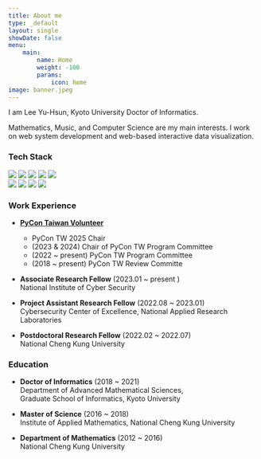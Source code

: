 ```yaml
---
title: About me
type: _default
layout: single
showDate: false
menu:
    main:
        name: Home
        weight: -100
        params:
            icon: home
image: banner.jpeg
---
```


I am Lee Yu-Hsun, Kyoto University Doctor of Informatics.

Mathematics, Music, and Computer Science are my main interests. I work on web system development and web-based interactive data visualization.

### Tech Stack

![](https://img.shields.io/badge/-Python-05122A?style=flat&logo=python) 
![](https://img.shields.io/badge/-JavaScript-05122A?style=flat&logo=javascript) 
![](https://img.shields.io/badge/-Node.js-05122A?style=flat&logo=node.js)
![](https://img.shields.io/badge/-C-05122A?style=flat&logo=C) 
![](https://img.shields.io/badge/-C++-05122A?style=flat&logo=C%2B%2B)  
![](https://img.shields.io/badge/-MySQL-05122A?style=flat&logo=mysql)
![](https://img.shields.io/badge/-Django-05122A?style=flat&logo=django) 
![](https://img.shields.io/badge/-Arduino-05122A?style=flat&logo=arduino) 
![](https://img.shields.io/badge/-Raspberry%20Pi-05122A?style=flat&logo=raspberry%20pi)

### Work Experience

- [**PyCon Taiwan Volunteer**](<https://tw.pycon.org/>)

  - PyCon TW 2025 Chair
  - (2023 & 2024) Chair of PyCon TW Program Committee
  - (2022 ~ present) PyCon TW Program Committee
  - (2018 ~ present) PyCon TW Review Committe

- **Associate Research Fellow** (2023.01 ~ present )
  <br>National Institute of Cyber Security
- **Project Assistant Research Fellow** (2022.08 ~ 2023.01)
  <br>Cybersecurity Center of Excellence, National Applied Research Laboratories
- **Postdoctoral Research Fellow** (2022.02 ~ 2022.07)
  <br>National Cheng Kung University

### Education

- **Doctor of Informatics** (2018 ~ 2021)<br>
  Department of Advanced Mathematical Sciences,  <br>
  Graduate School of Informatics, Kyoto University

- **Master of Science** (2016 ~ 2018)<br>
  Institute of Applied Mathematics, National Cheng Kung University
- **Department of Mathematics** (2012 ~ 2016)<br>
  National Cheng Kung University
